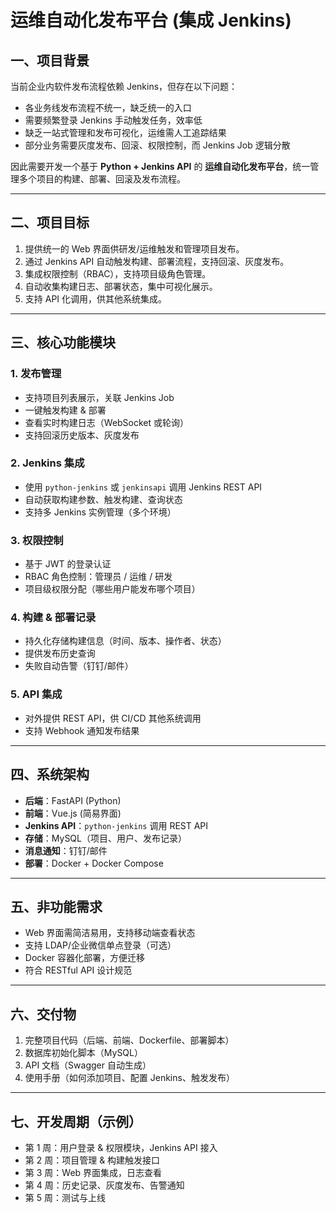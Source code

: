 # 运维自动化发布平台 (集成 Jenkins)

## 一、项目背景
当前企业内软件发布流程依赖 Jenkins，但存在以下问题：
- 各业务线发布流程不统一，缺乏统一的入口
- 需要频繁登录 Jenkins 手动触发任务，效率低
- 缺乏一站式管理和发布可视化，运维需人工追踪结果
- 部分业务需要灰度发布、回滚、权限控制，而 Jenkins Job 逻辑分散

因此需要开发一个基于 **Python + Jenkins API** 的 **运维自动化发布平台**，统一管理多个项目的构建、部署、回滚及发布流程。

---

## 二、项目目标
1. 提供统一的 Web 界面供研发/运维触发和管理项目发布。
2. 通过 Jenkins API 自动触发构建、部署流程，支持回滚、灰度发布。
3. 集成权限控制（RBAC），支持项目级角色管理。
4. 自动收集构建日志、部署状态，集中可视化展示。
5. 支持 API 化调用，供其他系统集成。

---

## 三、核心功能模块

### 1. 发布管理
- 支持项目列表展示，关联 Jenkins Job
- 一键触发构建 & 部署
- 查看实时构建日志（WebSocket 或轮询）
- 支持回滚历史版本、灰度发布

### 2. Jenkins 集成
- 使用 `python-jenkins` 或 `jenkinsapi` 调用 Jenkins REST API
- 自动获取构建参数、触发构建、查询状态
- 支持多 Jenkins 实例管理（多个环境）

### 3. 权限控制
- 基于 JWT 的登录认证
- RBAC 角色控制：管理员 / 运维 / 研发
- 项目级权限分配（哪些用户能发布哪个项目）

### 4. 构建 & 部署记录
- 持久化存储构建信息（时间、版本、操作者、状态）
- 提供发布历史查询
- 失败自动告警（钉钉/邮件）

### 5. API 集成
- 对外提供 REST API，供 CI/CD 其他系统调用
- 支持 Webhook 通知发布结果

---

## 四、系统架构
- **后端**：FastAPI (Python)
- **前端**：Vue.js (简易界面)
- **Jenkins API**：`python-jenkins` 调用 REST API
- **存储**：MySQL（项目、用户、发布记录）
- **消息通知**：钉钉/邮件
- **部署**：Docker + Docker Compose

---

## 五、非功能需求
- Web 界面需简洁易用，支持移动端查看状态
- 支持 LDAP/企业微信单点登录（可选）
- Docker 容器化部署，方便迁移
- 符合 RESTful API 设计规范

---

## 六、交付物
1. 完整项目代码（后端、前端、Dockerfile、部署脚本）
2. 数据库初始化脚本（MySQL）
3. API 文档（Swagger 自动生成）
4. 使用手册（如何添加项目、配置 Jenkins、触发发布）

---

## 七、开发周期（示例）
- 第 1 周：用户登录 & 权限模块，Jenkins API 接入
- 第 2 周：项目管理 & 构建触发接口
- 第 3 周：Web 界面集成，日志查看
- 第 4 周：历史记录、灰度发布、告警通知
- 第 5 周：测试与上线
